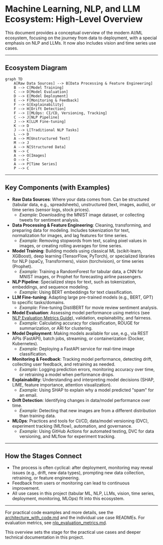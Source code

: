 # Machine Learning, NLP, and LLM Ecosystem: High-Level Overview

This document provides a conceptual overview of the modern AI/ML ecosystem, focusing on the journey from data to deployment, with a special emphasis on NLP and LLMs. It now also includes vision and time series use cases.

---

## Ecosystem Diagram

```mermaid
graph TD
    A[Raw Data Sources] --> B[Data Processing & Feature Engineering]
    B --> C[Model Training]
    C --> D[Model Evaluation]
    D --> E[Model Deployment]
    E --> F[Monitoring & Feedback]
    F --> G[Explainability]
    F --> H[Drift Detection]
    F --> I[MLOps: CI/CD, Versioning, Tracking]
    C --> J[NLP Pipeline]
    J --> K[LLM Fine-tuning]
    K --> D
    J --> L[Traditional NLP Tasks]
    L --> D
    A --> M[Unstructured Text]
    M --> J
    A --> N[Structured Data]
    N --> C
    A --> O[Images]
    O --> C
    A --> P[Time Series]
    P --> C
```

---

## Key Components (with Examples)

- **Raw Data Sources**: Where your data comes from. Can be structured (tabular data, e.g., spreadsheets), unstructured (text, images, audio), or time series (sensor logs, stock prices).
  - *Example:* Downloading the MNIST image dataset, or collecting tweets for sentiment analysis.
- **Data Processing & Feature Engineering**: Cleaning, transforming, and preparing data for modeling. Includes tokenization for text, normalization for images, and lag features for time series.
  - *Example:* Removing stopwords from text, scaling pixel values in images, or creating rolling averages for time series.
- **Model Training**: Building models using classical ML (scikit-learn, XGBoost), deep learning (TensorFlow, PyTorch), or specialized libraries for NLP (spaCy, Transformers), vision (torchvision), or time series (Prophet).
  - *Example:* Training a RandomForest for tabular data, a CNN for MNIST images, or Prophet for forecasting airline passengers.
- **NLP Pipeline**: Specialized steps for text, such as tokenization, embeddings, and sequence modeling.
  - *Example:* Using BERT embeddings for text classification.
- **LLM Fine-tuning**: Adapting large pre-trained models (e.g., BERT, GPT) to specific tasks/domains.
  - *Example:* Fine-tuning DistilBERT for movie review sentiment analysis.
- **Model Evaluation**: Assessing model performance using metrics (see [NLP Evaluation Metrics Guide](nlp_evaluation_metrics.md)), validation, explainability, and fairness.
  - *Example:* Calculating accuracy for classification, ROUGE for summarization, or ARI for clustering.
- **Model Deployment**: Making models available for use, e.g., via REST APIs (FastAPI), batch jobs, streaming, or containerization (Docker, Kubernetes).
  - *Example:* Deploying a FastAPI service for real-time image classification.
- **Monitoring & Feedback**: Tracking model performance, detecting drift, collecting user feedback, and retraining as needed.
  - *Example:* Logging prediction errors, monitoring accuracy over time, or retraining a model when performance drops.
- **Explainability**: Understanding and interpreting model decisions (SHAP, LIME, feature importance, attention visualization).
  - *Example:* Using SHAP to explain why a model predicted "spam" for an email.
- **Drift Detection**: Identifying changes in data/model performance over time.
  - *Example:* Detecting that new images are from a different distribution than training data.
- **MLOps**: Practices and tools for CI/CD, data/model versioning (DVC), experiment tracking (MLflow), automation, and governance.
  - *Example:* Using GitHub Actions for automated testing, DVC for data versioning, and MLflow for experiment tracking.

---

## How the Stages Connect
- The process is often cyclical: after deployment, monitoring may reveal issues (e.g., drift, new data types), prompting new data collection, retraining, or feature engineering.
- Feedback from users or monitoring can lead to continuous improvement.
- All use cases in this project (tabular ML, NLP, LLMs, vision, time series, deployment, monitoring, MLOps) fit into this ecosystem.

---

For practical code examples and more details, see the [architecture_with_code.md](architecture_with_code.md) and the individual use case READMEs. For evaluation metrics, see [nlp_evaluation_metrics.md](nlp_evaluation_metrics.md).

This overview sets the stage for the practical use cases and deeper technical documentation in this project. 